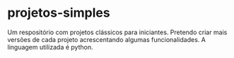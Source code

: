 # projetos-simples

Um respositório com projetos clássicos para iniciantes. Pretendo criar mais versões de cada projeto acrescentando algumas funcionalidades. A linguagem utilizada é python.
